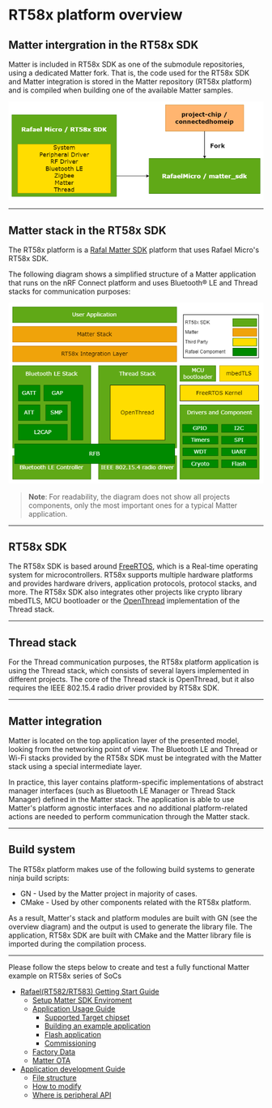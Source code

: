# RT58x platform overview

## Matter intergration in the RT58x SDK
Matter is included in RT58x SDK as one of the submodule repositories, using a dedicated Matter fork. That is, the code used for the RT58x SDK and Matter integration is stored in the Matter repository (RT58x platform) and is compiled when building one of the available Matter samples.

![The RT58x SDK repository structure](sdk_repo.png)

<hr>

## Matter stack in the RT58x SDK
The RT58x platform is a
[Rafal Matter SDK](https://github.com/RafaelMicro/matter_sdk) platform that uses
Rafael Micro's RT58x SDK.

The following diagram shows a simplified structure of a Matter application that
runs on the nRF Connect platform and uses Bluetooth® LE and Thread stacks for
communication purposes:

![rt58x platform overview](stack.png)

> **Note**: For readability, the diagram does not show all projects components,
> only the most important ones for a typical Matter application.

<hr>

## RT58x SDK

The RT58x SDK is based around [FreeRTOS](https://www.freertos.org/index.html),
which is a Real-time operating system for microcontrollers. 
RT58x supports multiple hardware platforms and
provides hardware drivers, application protocols, protocol stacks, and more.
The RT58x SDK also integrates other projects like crypto
library mbedTLS, MCU bootloader or the [OpenThread](https://openthread.io/)
implementation of the Thread stack.

<hr>


## Thread stack

For the Thread communication purposes, the RT58x platform application is
using the Thread stack, which consists of several layers implemented in
different projects. The core of the Thread stack is OpenThread, but it also
requires the IEEE 802.15.4 radio driver provided by RT58x SDK.

<hr>


## Matter integration

Matter is located on the top application layer of the presented model, looking
from the networking point of view. The Bluetooth LE and Thread or Wi-Fi stacks
provided by the RT58x SDK must be integrated with the Matter
stack using a special intermediate layer.

In practice, this layer contains platform-specific implementations of abstract
manager interfaces (such as Bluetooth LE Manager or Thread Stack Manager)
defined in the Matter stack. The application is able to use Matter's platform
agnostic interfaces and no additional platform-related actions are needed to
perform communication through the Matter stack.


<hr>

## Build system

The RT58x platform makes use of the following build systems to generate
ninja build scripts:

-   GN - Used by the Matter project in majority of cases.
-   CMake - Used by other components related with the RT58x platform.

As a result, Matter's stack and platform modules are built with GN (see the
overview diagram) and the output is used to generate the library file. The
application, RT58x SDK are built with CMake and the Matter
library file is imported during the compilation process.

<hr>


Please follow the steps below to create and test a fully functional Matter example on RT58x series of SoCs

-   [Rafael(RT582/RT583) Getting Start Guide]()
    -   [Setup Matter SDK Enviroment]()
    -   [Application Usage Guide]()
        -   [Supported Target chipset]()
        -   [Building an example application]()
        -   [Flash application]()
        -   [Commissioning]()
    -   [Factory Data](rafael_factory_data.md)
    -   [Matter OTA](rafael_software_update.md)
-   [Application development Guide]()
    -   [File structure]()
    -   [How to modify]()
    -   [Where is peripheral API]()
